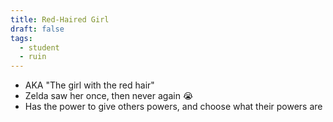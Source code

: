 ```yaml
---
title: Red-Haired Girl
draft: false
tags:
  - student
  - ruin
---
```


- AKA "The girl with the red hair"
- Zelda saw her once, then never again 😭
- Has the power to give others powers, and choose what their powers are